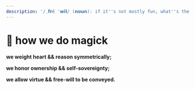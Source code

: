 ```yaml
---
description: '/ˌ𝗳𝗿ē ˈ𝘄𝗶𝗹/ (𝗻𝗼𝘂𝗻): if it''s not mostly fun, what''s the point?'
---
```


# 🤍 how we do magick







**we weight heart && reason symmetrically;**

**we honor ownership && self-sovereignty;**

**we allow virtue && free-will to be conveyed.**





